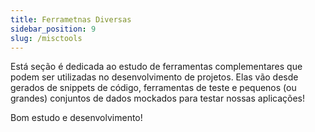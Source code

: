 ```yaml
---
title: Ferrametnas Diversas
sidebar_position: 9
slug: /misctools
---
```



Está seção é dedicada ao estudo de ferramentas complementares que podem ser utilizadas no desenvolvimento de projetos. Elas vão desde gerados de snippets de código, ferramentas de teste e pequenos (ou grandes) conjuntos de dados mockados para testar nossas aplicações!

Bom estudo e desenvolvimento!